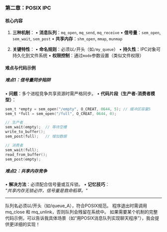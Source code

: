 
### **第二章：POSIX IPC**
#### **核心内容**
1. **三种机制**：
   • **消息队列**：`mq_open`, `mq_send`, `mq_receive`
   • **信号量**：`sem_open`, `sem_wait`, `sem_post`
   • **共享内存**：`shm_open`, `mmap`, `munmap`

2. **关键特性**：
   • **命名规则**：必须以`/`开头（如`/my_queue`）
   • **持久性**：IPC对象可持久化到文件系统
   • **权限控制**：通过`mode`参数设置（类似文件权限）

#### **难点与代码示例**
##### **难点1：信号量同步陷阱**
• **问题**：多个进程竞争共享资源时需严格同步。
• **代码片段（生产者-消费者模型）**：
  ```c
  sem_t *empty = sem_open("/empty", O_CREAT, 0644, 5); // 缓冲区容量5
  sem_t *full = sem_open("/full", O_CREAT, 0644, 0);
  
  // 生产者
  sem_wait(empty);  // 等待空槽
  write_to_buffer();
  sem_post(full);   // 增加数据

  // 消费者
  sem_wait(full);
  read_from_buffer();
  sem_post(empty);
  ```

##### **难点2：共享内存竞争**
• **解决方法**：必须配合信号量或互斥锁。
• **记忆技巧**：  
  *"共享内存无锁必炸，信号量是救命稻草。"*

---
队列名必须以/开头（如/queue_A），符合POSIX规范。
程序退出时需调用 mq_close 和 mq_unlink，否则队列会残留在系统中。
如果需要某个机制的完整代码示例，可以告诉我具体场景（如“用POSIX消息队列实现聊天程序”），我会提供更详细的实现！
